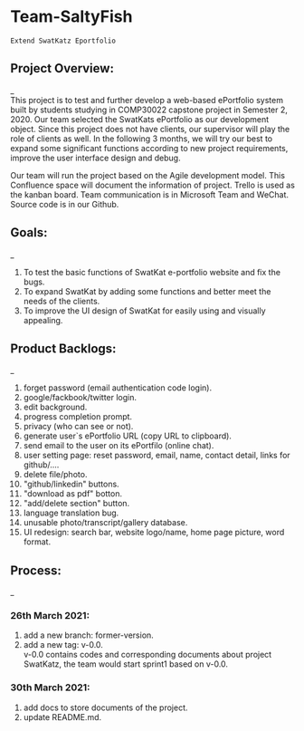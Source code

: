 # Team-SaltyFish<br>
    Extend SwatKatz Eportfolio

## Project Overview:
_<br>
This project is to test and further develop a web-based ePortfolio system built by students studying in COMP30022 capstone project in Semester 2, 2020. Our team selected the SwatKats ePortfolio as our development object. Since this project does not have clients, our supervisor will play the role of clients as well. In the following 3 months, we will try our best to expand some significant functions according to new project requirements, improve the user interface design and debug.<br>
  
Our team will run the project based on the Agile development model. This Confluence space will document the information of project. Trello is used as the kanban board. Team communication is in Microsoft Team and WeChat. Source code is in our Github.<br>
  
## Goals:<br>
_
1. To test the basic functions of SwatKat e-portfolio website and fix the bugs.<br>
2. To expand SwatKat by adding some functions and better meet the needs of the clients.<br>
3. To improve the UI design of SwatKat for easily using and visually appealing.<br>

## Product Backlogs:
_
1. forget password (email authentication code login).<br>
2. google/fackbook/twitter login.<br>
3. edit background.<br>
4. progress completion prompt.<br>
5. privacy (who can see or not).<br>
6. generate user`s ePortfolio URL (copy URL to clipboard).<br>
7. send email to the user on its ePortfilo (online chat).<br>
8. user setting page: reset password, email, name, contact detail, links for github/....<br>
9. delete file/photo.<br>
10. "github/linkedin" buttons.<br>
11. "download as pdf" botton.<br>
12. "add/delete section" button.<br>
13. language translation bug.<br>
14. unusable photo/transcript/gallery database.<br>
15. UI redesign: search bar, website logo/name, home page picture, word format.<br> 
  
## Process:
_
  ### 26th March 2021:<br>
1. add a new branch: former-version.<br>
2. add a new tag: v-0.0.<br>
  v-0.0 contains codes and corresponding documents about project SwatKatz, the team would start sprint1 based on v-0.0.<br>        
  ### 30th March 2021:<br>
1. add docs to store documents of the project.<br>
2. update README.md.<br>
  
